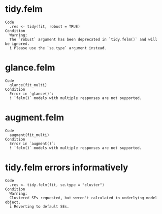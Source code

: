 # tidy.felm

    Code
      .res <- tidy(fit, robust = TRUE)
    Condition
      Warning:
      The `robust` argument has been deprecated in `tidy.felm()` and will be ignored.
      i Please use the `se.type` argument instead.

# glance.felm

    Code
      glance(fit_multi)
    Condition
      Error in `glance()`:
      ! `felm()` models with multiple responses are not supported.

# augment.felm

    Code
      augment(fit_multi)
    Condition
      Error in `augment()`:
      ! `felm()` models with multiple responses are not supported.

# tidy.felm errors informatively

    Code
      .res <- tidy.felm(fit, se.type = "cluster")
    Condition
      Warning:
      Clustered SEs requested, but weren't calculated in underlying model object.
      i Reverting to default SEs.

